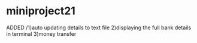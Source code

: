 # miniproject21


ADDED
\/1)auto updating details to text file
2)displaying the full bank details in terminal
3)money transfer

